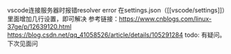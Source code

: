 vscode连接服务器时报错resolver error
在settings.json（[[vscode/settings]]）里面增加几行设置，即可解决
参考链接：https://www.cnblogs.com/linux-37ge/p/12639120.html
https://blog.csdn.net/qq_41058526/article/details/105291284
todo: 有疑问。下次见面问